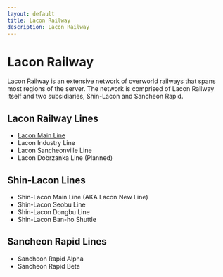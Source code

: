 ```yaml
---
layout: default
title: Lacon Railway
description: Lacon Railway
---
```


# Lacon Railway

Lacon Railway is an extensive network of overworld railways that spans most regions of the server.
The network is comprised of Lacon Railway itself and two subsidiaries, Shin-Lacon and Sancheon Rapid.

## Lacon Railway Lines

- [Lacon Main Line](/rail-lines/lcn-main-line)
- Lacon Industry Line
- Lacon Sancheonville Line
- Lacon Dobrzanka Line (Planned)

## Shin-Lacon Lines

- Shin-Lacon Main Line (AKA Lacon New Line)
- Shin-Lacon Seobu Line
- Shin-Lacon Dongbu Line
- Shin-Lacon Ban-ho Shuttle

## Sancheon Rapid Lines

- Sancheon Rapid Alpha
- Sancheon Rapid Beta
